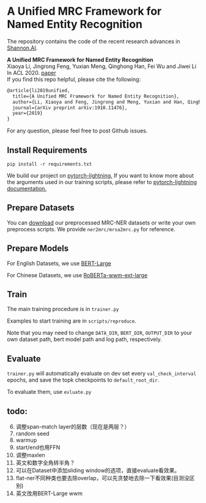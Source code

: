 # A Unified MRC Framework for Named Entity Recognition 
The repository contains the code of the recent research advances in [Shannon.AI](http://www.shannonai.com). 

**A Unified MRC Framework for Named Entity Recognition** <br>
Xiaoya Li, Jingrong Feng, Yuxian Meng, Qinghong Han, Fei Wu and Jiwei Li<br>
In ACL 2020. [paper](https://arxiv.org/abs/1910.11476)<br>
If you find this repo helpful, please cite the following:
```latex
@article{li2019unified,
  title={A Unified MRC Framework for Named Entity Recognition},
  author={Li, Xiaoya and Feng, Jingrong and Meng, Yuxian and Han, Qinghong and Wu, Fei and Li, Jiwei},
  journal={arXiv preprint arXiv:1910.11476},
  year={2019}
}
```
For any question, please feel free to post Github issues.<br>

## Install Requirements
`pip install -r requirements.txt`

We build our project on [pytorch-lightning.](https://github.com/PyTorchLightning/pytorch-lightning)
If you want to know more about the arguments used in our training scripts, please 
refer to [pytorch-lightning documentation.](https://pytorch-lightning.readthedocs.io/en/latest/)

## Prepare Datasets
You can [download](./ner2mrc/download.md) our preprocessed MRC-NER datasets or 
write your own preprocess scripts. We provide `ner2mrc/mrsa2mrc.py` for reference.

## Prepare Models
For English Datasets, we use [BERT-Large](https://github.com/google-research/bert)

For Chinese Datasets, we use [RoBERTa-wwm-ext-large](https://github.com/ymcui/Chinese-BERT-wwm)

## Train
The main training procedure is in `trainer.py`

Examples to start training are in `scripts/reproduce`.

Note that you may need to change `DATA_DIR`, `BERT_DIR`, `OUTPUT_DIR` to your own
dataset path, bert model path and log path, respectively.

## Evaluate
`trainer.py` will automatically evaluate on dev set every `val_check_interval` epochs,
and save the topk checkpoints to `default_root_dir`.

To evaluate them, use `evluate.py`




## todo:
6. 调整span-match layer的层数（现在是两层？）
14. random seed
16. warmup
18. start/end也用FFN
19. 调整maxlen
20. 英文和数字全角转半角？
21. 可以在Dataset中添加sliding window的选项，直接evaluate看效果。
22. flat-ner不同种类也要去除overlap，可以先贪婪地去除一下看效果(目测没区别)
23. 英文改用BERT-Large wwm